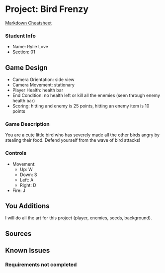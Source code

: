 # Project: Bird Frenzy

[Markdown Cheatsheet](https://github.com/adam-p/markdown-here/wiki/Markdown-Here-Cheatsheet)

### Student Info

-   Name: Rylie Love
-   Section: 01

## Game Design

-   Camera Orientation: side view
-   Camera Movement: stationary
-   Player Health: health bar
-   End Condition: no health left or kill all the enemies (seen through enemy health bar)
-   Scoring: hitting and enemy is 25 points, hitting an enemy item is 10 points

### Game Description

You are a cute little bird who has severely made all the other birds angry by stealing their food. Defend yourself from the wave of bird attacks!

### Controls

-   Movement:
    -   Up: W
    -   Down: S
    -   Left: A
    -   Right: D
-   Fire: J

## You Additions

I will do all the art for this project (player, enemies, seeds, background).

## Sources


## Known Issues


### Requirements not completed

